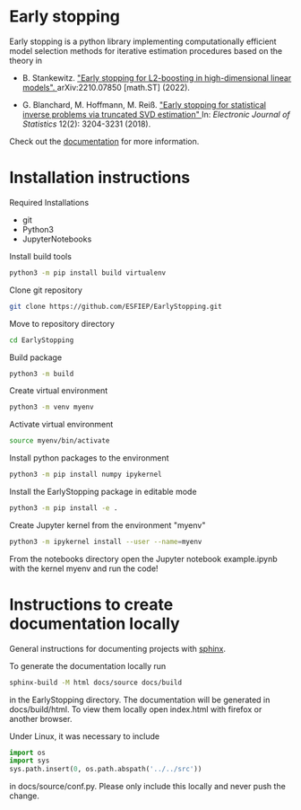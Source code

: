 # Early stopping
Early stopping is a python library implementing computationally efficient model selection methods for iterative estimation procedures based on the theory in

- B. Stankewitz. 
  <a href="https://arxiv.org/abs/2210.07850v1">
    "Early stopping for L2-boosting in high-dimensional linear models".
  </a>
  arXiv:2210.07850 [math.ST] (2022).

- G. Blanchard, M. Hoffmann, M. Reiß.
  <a href="https://projecteuclid.org/journals/electronic-journal-of-statistics/volume-12/issue-2/Early-stopping-for-statistical-inverse-problems-via-truncated-SVD-estimation/10.1214/18-EJS1482.full">
    "Early stopping for statistical inverse problems via truncated SVD estimation"
  </a>
  In: <em>Electronic Journal of Statistics</em> 12(2): 3204-3231 (2018).

Check out the [documentation](https://esfiep.github.io/EarlyStopping/) for more information.

# Installation instructions
Required Installations
- git
- Python3
- JupyterNotebooks

Install build tools
```bash
python3 -m pip install build virtualenv
```

Clone git repository
```bash
git clone https://github.com/ESFIEP/EarlyStopping.git
```

Move to repository directory
```bash
cd EarlyStopping
```

Build package
```bash
python3 -m build
```

Create virtual environment
```bash
python3 -m venv myenv
```

Activate virtual environment
```bash
source myenv/bin/activate
```

Install python packages to the environment
```bash
python3 -m pip install numpy ipykernel
```

Install the EarlyStopping package in editable mode
```bash
python3 -m pip install -e . 
```

Create Jupyter kernel from the environment "myenv"
```bash
python3 -m ipykernel install --user --name=myenv
```

From the notebooks directory open the Jupyter notebook example.ipynb with the kernel myenv and run the code!


# Instructions to create documentation locally
General instructions for documenting projects with [sphinx](https://www.sphinx-doc.org/en/master/index.html).

To generate the documentation locally run
```bash
sphinx-build -M html docs/source docs/build
```
in the EarlyStopping directory. The documentation will be generated in docs/build/html. To view them locally open index.html with firefox or another browser.

Under Linux, it was necessary to include
```python
import os
import sys
sys.path.insert(0, os.path.abspath('../../src'))
```
in docs/source/conf.py. Please only include this locally and never push the change.



